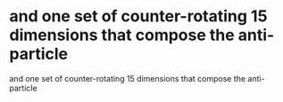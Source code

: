 # and one set of counter-rotating 15 dimensions that compose the anti-particle

and one set of counter-rotating 15 dimensions that compose the anti-particle